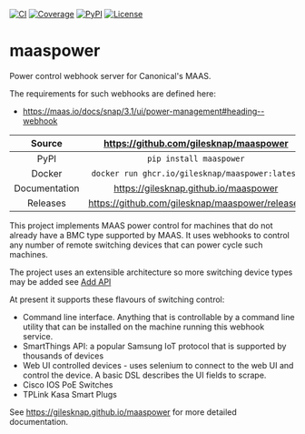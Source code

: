 [![CI](https://github.com/gilesknap/maaspower/actions/workflows/ci.yml/badge.svg)](https://github.com/gilesknap/maaspower/actions/workflows/ci.yml)
[![Coverage](https://codecov.io/gh/gilesknap/maaspower/branch/main/graph/badge.svg)](https://codecov.io/gh/gilesknap/maaspower)
[![PyPI](https://img.shields.io/pypi/v/maaspower.svg)](https://pypi.org/project/maaspower)
[![License](https://img.shields.io/badge/License-Apache%202.0-blue.svg)](https://opensource.org/licenses/Apache-2.0)

# maaspower

Power control webhook server for Canonical's MAAS.

The requirements for such webhooks are defined here:

- https://maas.io/docs/snap/3.1/ui/power-management#heading--webhook


Source          | <https://github.com/gilesknap/maaspower>
:---:           | :---:
PyPI            | `pip install maaspower`
Docker          | `docker run ghcr.io/gilesknap/maaspower:latest`
Documentation   | <https://gilesknap.github.io/maaspower>
Releases        | <https://github.com/gilesknap/maaspower/releases>


This project implements MAAS power control for machines that do not already have
a BMC type supported by MAAS. It uses webhooks to control any number of
remote switching devices that can power cycle such machines.

The project uses an extensible architecture so more switching device types may be added see [Add API](https://gilesknap.github.io/maaspower/main/how-to/addapi.html)

At present it supports these flavours of switching control:

- Command line interface. Anything that is controllable by a command line
  utility that can be installed on the machine running this webhook service.
- SmartThings API: a popular Samsung IoT protocol that is supported by
  thousands of devices
- Web UI controlled devices - uses selenium to connect to the web UI and control
  the device. A basic DSL describes the UI fields to scrape.
- Cisco IOS PoE Switches
- TPLink Kasa Smart Plugs

<!-- README only content. Anything below this line won't be included in index.md -->

See https://gilesknap.github.io/maaspower for more detailed documentation.

